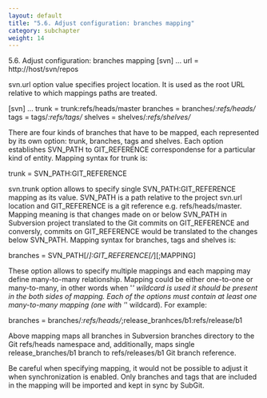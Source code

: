 ```yaml
---
layout: default
title: "5.6. Adjust configuration: branches mapping"
category: subchapter
weight: 14
---
```

5.6. Adjust configuration: branches mapping
[svn]
...
url = http://host/svn/repos

svn.url option value specifies project location. It is used as the root URL relative to which mappings paths are treated.

[svn]
...
trunk = trunk:refs/heads/master
branches = branches/*:refs/heads/*
tags = tags/*:refs/tags/*
shelves = shelves/*:refs/shelves/*

There are four kinds of branches that have to be mapped, each represented by its own option: trunk, branches, tags and shelves. Each option establishes SVN_PATH to GIT_REFERENCE correspondense for a particular kind of entity. Mapping syntax for trunk is:


trunk = SVN_PATH:GIT_REFERENCE

svn.trunk option allows to specify single SVN_PATH:GIT_REFERENCE mapping as its value. SVN_PATH is a path relative to the project svn.url location and GIT_REFERENCE is a git reference e.g. refs/heads/master. Mapping meaning is that changes made on or below SVN_PATH in Subversion project translated to the Git commits on GIT_REFERENCE and conversly, commits on GIT_REFERENCE would be translated to the changes below SVN_PATH. Mapping syntax for branches, tags and shelves is:


branches = SVN_PATH[/*]:GIT_REFERENCE[/*][;MAPPING]

These option allows to specify multiple mappings and each mapping may define many-to-many relationship. Mapping could be either one-to-one or many-to-many, in other words when '*' wildcard is used it should be present in the both sides of mapping. Each of the options must contain at least one many-to-many mapping (one with '*' wildcard). For example:


branches = branches/*:refs/heads/*;release_branhces/b1:refs/release/b1

Above mapping maps all branches in Subversion branches directory to the Git refs/heads namespace and, additionally, maps single release_branches/b1 branch to refs/releases/b1 Git branch reference.

Be careful when specifying mapping, it would not be possible to adjust it when synchronization is enabled. Only branches and tags that are included in the mapping will be imported and kept in sync by SubGit.